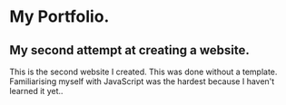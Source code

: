 # My Portfolio.
## My second attempt at creating a website.
This is the second website I created. This was done without a template. Familiarising myself with JavaScript was the hardest because I haven't learned it yet..
